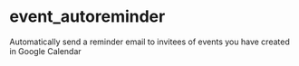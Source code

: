 # event_autoreminder
Automatically send a reminder email to invitees of events you have created in Google Calendar

